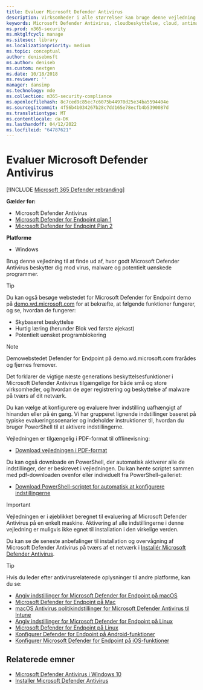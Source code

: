 ```yaml
---
title: Evaluer Microsoft Defender Antivirus
description: Virksomheder i alle størrelser kan bruge denne vejledning til at evaluere og teste den beskyttelse, der tilbydes af Microsoft Defender Antivirus i Windows.
keywords: Microsoft Defender Antivirus, cloudbeskyttelse, cloud, antimalware, sikkerhed, forsvarer, evaluere, test, beskyttelse, sammenligne, beskyttelse i realtid
ms.prod: m365-security
ms.mktglfcycl: manage
ms.sitesec: library
ms.localizationpriority: medium
ms.topic: conceptual
author: denisebmsft
ms.author: deniseb
ms.custom: nextgen
ms.date: 10/18/2018
ms.reviewer: ''
manager: dansimp
ms.technology: mde
ms.collection: m365-security-compliance
ms.openlocfilehash: 8c7ced9c85ec7c6075b44970d25e34ba5594404e
ms.sourcegitcommit: 4f56b4b034267b28c7dd165e78ecfb4b5390087d
ms.translationtype: MT
ms.contentlocale: da-DK
ms.lasthandoff: 04/12/2022
ms.locfileid: "64787621"
---
```

# <a name="evaluate-microsoft-defender-antivirus"></a>Evaluer Microsoft Defender Antivirus

[!INCLUDE [Microsoft 365 Defender rebranding](../../includes/microsoft-defender.md)]


**Gælder for:**

- Microsoft Defender Antivirus
- [Microsoft Defender for Endpoint plan 1](https://go.microsoft.com/fwlink/?linkid=2154037)
- [Microsoft Defender for Endpoint Plan 2](https://go.microsoft.com/fwlink/?linkid=2154037)

**Platforme**
- Windows

Brug denne vejledning til at finde ud af, hvor godt Microsoft Defender Antivirus beskytter dig mod virus, malware og potentielt uønskede programmer.

> [!TIP]
>Du kan også besøge webstedet for Microsoft Defender for Endpoint demo på [demo.wd.microsoft.com](https://demo.wd.microsoft.com?ocid=cx-wddocs-testground) for at bekræfte, at følgende funktioner fungerer, og se, hvordan de fungerer:
>
> - Skybaseret beskyttelse
> - Hurtig læring (herunder Blok ved første øjekast)
> - Potentielt uønsket programblokering

> [!NOTE]
> Demowebstedet Defender for Endpoint på demo.wd.microsoft.com frarådes og fjernes fremover.

Det forklarer de vigtige næste generations beskyttelsesfunktioner i Microsoft Defender Antivirus tilgængelige for både små og store virksomheder, og hvordan de øger registrering og beskyttelse af malware på tværs af dit netværk.

Du kan vælge at konfigurere og evaluere hver indstilling uafhængigt af hinanden eller på én gang. Vi har grupperet lignende indstillinger baseret på typiske evalueringsscenarier og indeholder instruktioner til, hvordan du bruger PowerShell til at aktivere indstillingerne.

Vejledningen er tilgængelig i PDF-format til offlinevisning:

- [Download vejledningen i PDF-format](https://www.microsoft.com/download/details.aspx?id=54795)

Du kan også downloade en PowerShell, der automatisk aktiverer alle de indstillinger, der er beskrevet i vejledningen. Du kan hente scriptet sammen med pdf-downloaden ovenfor eller individuelt fra PowerShell-galleriet:

- [Download PowerShell-scriptet for automatisk at konfigurere indstillingerne](https://www.powershellgallery.com/packages/WindowsDefender_InternalEvaluationSettings)

> [!IMPORTANT]
> Vejledningen er i øjeblikket beregnet til evaluering af Microsoft Defender Antivirus på en enkelt maskine. Aktivering af alle indstillingerne i denne vejledning er muligvis ikke egnet til installation i den virkelige verden.
>
> Du kan se de seneste anbefalinger til installation og overvågning af Microsoft Defender Antivirus på tværs af et netværk i [Installér Microsoft Defender Antivirus](deploy-manage-report-microsoft-defender-antivirus.md).

> [!TIP]
> Hvis du leder efter antivirusrelaterede oplysninger til andre platforme, kan du se:
> - [Angiv indstillinger for Microsoft Defender for Endpoint på macOS](mac-preferences.md)
> - [Microsoft Defender for Endpoint på Mac](microsoft-defender-endpoint-mac.md)
> - [macOS Antivirus politikindstillinger for Microsoft Defender Antivirus til Intune](/mem/intune/protect/antivirus-microsoft-defender-settings-macos)
> - [Angiv indstillinger for Microsoft Defender for Endpoint på Linux](linux-preferences.md)
> - [Microsoft Defender for Endpoint på Linux](microsoft-defender-endpoint-linux.md)
> - [Konfigurer Defender for Endpoint på Android-funktioner](android-configure.md)
> - [Konfigurer Microsoft Defender for Endpoint på iOS-funktioner](ios-configure-features.md)

## <a name="related-topics"></a>Relaterede emner

- [Microsoft Defender Antivirus i Windows 10](microsoft-defender-antivirus-in-windows-10.md)
- [Installer Microsoft Defender Antivirus](deploy-manage-report-microsoft-defender-antivirus.md)